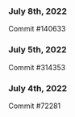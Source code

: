 ### July 8th, 2022

Commit #140633

### July 5th, 2022

Commit #314353


### July 4th, 2022

Commit #72281
